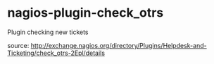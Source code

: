 nagios-plugin-check_otrs
========================

Plugin checking new tickets


source: http://exchange.nagios.org/directory/Plugins/Helpdesk-and-Ticketing/check_otrs-2Epl/details
